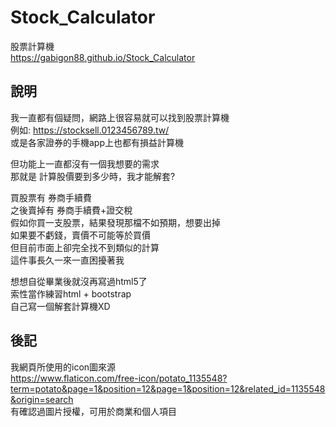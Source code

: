 # Stock_Calculator
股票計算機  
https://gabigon88.github.io/Stock_Calculator
## 說明
我一直都有個疑問，網路上很容易就可以找到股票計算機  
例如: https://stocksell.0123456789.tw/  
或是各家證券的手機app上也都有損益計算機  

但功能上一直都沒有一個我想要的需求  
那就是 計算股價要到多少時，我才能解套?

買股票有 券商手續費  
之後賣掉有 券商手續費+證交稅  
假如你買一支股票，結果發現那檔不如預期，想要出掉  
如果要不虧錢，賣價不可能等於買價  
但目前市面上卻完全找不到類似的計算  
這件事長久一來一直困擾著我  

想想自從畢業後就沒再寫過html5了  
索性當作練習html + bootstrap  
自己寫一個解套計算機XD  

## 後記
我網頁所使用的icon圖來源  
https://www.flaticon.com/free-icon/potato_1135548?term=potato&page=1&position=12&page=1&position=12&related_id=1135548&origin=search  
有確認過圖片授權，可用於商業和個人項目  